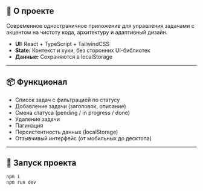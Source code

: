 ## 🚀 О проекте

Современное одностраничное приложение для управления задачами с акцентом на чистоту кода, архитектуру и адаптивный дизайн.

- **UI:** React + TypeScript + TailwindCSS
- **State:** Контекст и хуки, без сторонних UI-библиотек
- **Данные:** Сохраняются в localStorage

---

## 📦 Функционал

- Список задач с фильтрацией по статусу
- Добавление задачи (заголовок, описание)
- Смена статуса (pending / in progress / done)
- Удаление задачи
- Пагинация
- Персистентность данных (localStorage)
- Отзывчивый интерфейс (от мобильных до десктопа)

---

## 💾 Запуск проекта

```bash
npm i
npm run dev